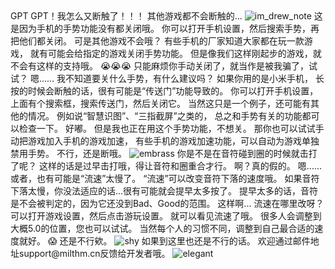 <ChatBubble role="user" avatar="https://mkzi-nya.github.io/story/files/raingpt/me.png">
GPT GPT！我怎么又断触了！！！
其他游戏都不会断触的...
</ChatBubble>

<ChatBubble role="user" avatar="https://mkzi-nya.github.io/story/files/raingpt/me.png">
<img src="https://mkzi-nya.github.io/story/files/raingpt/im_drew_note.png" alt="im_drew_note" class="chat-image" />
</ChatBubble>

<ChatBubble role="bot" avatar="https://mkzi-nya.github.io/story/files/raingpt/raingpt.png">
这是因为手机的手势功能没有都关闭哦。
你可以打开手机设置，然后搜索手势，再把他们都关闭。
</ChatBubble>

<ChatBubble role="user" avatar="https://mkzi-nya.github.io/story/files/raingpt/me.png">
可是其他游戏不会哦？
</ChatBubble>

<ChatBubble role="bot" avatar="https://mkzi-nya.github.io/story/files/raingpt/raingpt.png">
有些手机的厂家知道大家都在玩一款游戏，
就有可能会给指定的游戏关闭手势功能。
</ChatBubble>

<ChatBubble role="bot" avatar="https://mkzi-nya.github.io/story/files/raingpt/raingpt.png">
但是像我们这样刚起步的游戏，就不会有这样的支持哦。
</ChatBubble>

<ChatBubble role="bot" avatar="https://mkzi-nya.github.io/story/files/raingpt/raingpt.png">
😭😭😭
</ChatBubble>

<ChatBubble role="bot" avatar="https://mkzi-nya.github.io/story/files/raingpt/raingpt.png">
只能麻烦你手动关闭了，就当作是被我骗了，试试？
</ChatBubble>

<ChatBubble role="user" avatar="https://mkzi-nya.github.io/story/files/raingpt/me.png">
嗯......
我不知道要关什么手势，有什么建议吗？
</ChatBubble>

<ChatBubble role="bot" avatar="https://mkzi-nya.github.io/story/files/raingpt/raingpt.png">
如果你用的是小米手机，
长按的时候会断触的话，很有可能是“传送门”功能导致的。
</ChatBubble>

<ChatBubble role="bot" avatar="https://mkzi-nya.github.io/story/files/raingpt/raingpt.png">
你可以打开手机设置，上面有个搜索框，搜索传送门，然后关闭它。
</ChatBubble>

<ChatBubble role="bot" avatar="https://mkzi-nya.github.io/story/files/raingpt/raingpt.png">
当然这只是一个例子，还可能有其他的情况。
例如说“智慧识图”、“三指截屏”之类的，
总之和手势有关的功能都可以检查一下。
</ChatBubble>

<ChatBubble role="user" avatar="https://mkzi-nya.github.io/story/files/raingpt/me.png">
好嘟。
但是我也正在用这个手势功能，不想关。
</ChatBubble>

<ChatBubble role="bot" avatar="https://mkzi-nya.github.io/story/files/raingpt/raingpt.png">
那你也可以试试手动把游戏加入手机的游戏加速，
有些手机的游戏加速功能，可以自动为游戏单独禁用手势。
</ChatBubble>

<ChatBubble role="user" avatar="https://mkzi-nya.github.io/story/files/raingpt/me.png">
不行，还是断哦。
</ChatBubble>

<ChatBubble role="user" avatar="https://mkzi-nya.github.io/story/files/raingpt/me.png">
<img src="https://mkzi-nya.github.io/story/files/raingpt/embrass.png" alt="embrass" class="chat-image" />
</ChatBubble>

<ChatBubble role="bot" avatar="https://mkzi-nya.github.io/story/files/raingpt/raingpt.png">
你是不是在音符碰到圈的时候就击打了呢？
</ChatBubble>

<ChatBubble role="bot" avatar="https://mkzi-nya.github.io/story/files/raingpt/raingpt.png">
这样的话是过早击打哦，得让音符和圈重合才行。
</ChatBubble>

<ChatBubble role="user" avatar="https://mkzi-nya.github.io/story/files/raingpt/me.png">
啊？真的假的。
</ChatBubble>

<ChatBubble role="bot" avatar="https://mkzi-nya.github.io/story/files/raingpt/raingpt.png">
嗯......
或者，也有可能是“流速”太慢了。
</ChatBubble>

<ChatBubble role="bot" avatar="https://mkzi-nya.github.io/story/files/raingpt/raingpt.png">
“流速”可以改变音符下落的速度哦。
如果音符下落太慢，你没法适应的话...很有可能就会提早太多按了。
</ChatBubble>

<ChatBubble role="bot" avatar="https://mkzi-nya.github.io/story/files/raingpt/raingpt.png">
提早太多的话，音符是不会被判定的，因为它还没到Bad、Good的范围。
</ChatBubble>

<ChatBubble role="user" avatar="https://mkzi-nya.github.io/story/files/raingpt/me.png">
这样啊...
流速在哪里改呀？
</ChatBubble>

<ChatBubble role="bot" avatar="https://mkzi-nya.github.io/story/files/raingpt/raingpt.png">
可以打开游戏设置，然后点击游玩设置。
就可以看见流速了哦。
</ChatBubble>

<ChatBubble role="bot" avatar="https://mkzi-nya.github.io/story/files/raingpt/raingpt.png">
很多人会调整到大概5.0的位置，您也可以试试。
当然每个人的习惯不同，调整到自己最合适的速度就好。
</ChatBubble>

<ChatBubble role="user" avatar="https://mkzi-nya.github.io/story/files/raingpt/me.png">
😱 还是不行欸。
</ChatBubble>

<ChatBubble role="user" avatar="https://mkzi-nya.github.io/story/files/raingpt/me.png">
<img src="https://mkzi-nya.github.io/story/files/raingpt/shy.png" alt="shy" class="chat-image" />
</ChatBubble>

<ChatBubble role="bot" avatar="https://mkzi-nya.github.io/story/files/raingpt/raingpt.png">
如果到这里也还是不行的话。
欢迎通过邮件地址support@milthm.cn反馈给开发者哦。
</ChatBubble>

<ChatBubble role="bot" avatar="https://mkzi-nya.github.io/story/files/raingpt/raingpt.png">
<img src="https://mkzi-nya.github.io/story/files/raingpt/elegant.png" alt="elegant" class="chat-image" />
</ChatBubble>
